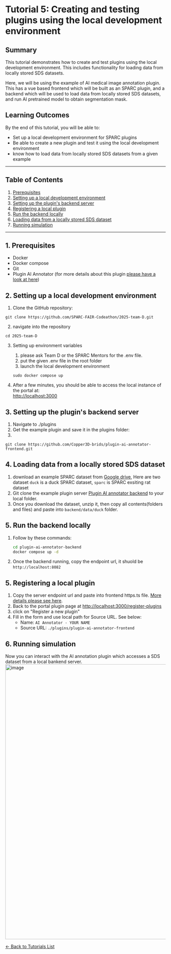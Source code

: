 # Tutorial 5: Creating and testing plugins using the local development environment

## Summary

This tutorial demonstrates how to create and test plugins using the local development environment. This includes functionality for loading data from locally stored SDS datasets.

Here, we will be using the example of AI medical image annotation plugin. This has a vue based frontend which will be built as an SPARC plugin, and a backend which will be used to load data from locally stored SDS datasets, and run AI pretrained model to obtain segmentation mask. 

## Learning Outcomes
By the end of this tutorial, you will be able to:

- Set up a local development environment for SPARC plugins
- Be able to create a new plugin and test it using the local development environment
- know how to load data from locally stored SDS datasets from a given example

---

## Table of Contents
1. [Prerequisites](#1-prerequisites)  
2. [Setting up a local development environment](#2-setting-up-a-local-development-environment)
3. [Setting up the plugin's backend server](#3-setting-up-the-plugin's-backend-server)  
4. [Registering a local plugin](#4-registering-a-local-plugin)
5. [Run the backend locally](#5-run-the-backend-locally)
6. [Loading data from a locally stored SDS dataset](#5-loading-data-from-a-locally-stored-sds-dataset)
7. [Running simulation](#6-running-simulation)

---

## 1. Prerequisites

- Docker
- Docker compose
- Git
- Plugin AI Annotator (for more details about this plugin [please have a look at here](https://github.com/SPARC-FAIR-Codeathon/2025-team-D-sparc-plugins-medical-image-annotation?tab=readme-ov-file#2025-team-d-sparc-plugins-medical-image-annotation))

## 2. Setting up a local development environment

1. Clone the GitHub repository:
```
git clone https://github.com/SPARC-FAIR-Codeathon/2025-team-D.git
```

2. navigate into the repository
```
cd 2025-team-D
```

3. Setting up environment variables

   1. please ask Team D or the SPARC Mentors for the .env file.
   2. put the given .env file in the root folder
   4. launch the local development environment
   ```
   sudo docker compose up
   ```
   
4. After a few minutes, you should be able to access the local instance of the portal at:  
   [http://localhost:3000](http://localhost:3000)

## 3. Setting up the plugin's backend server

1. Navigate to ./plugins
3. Get the example plugin and save it in the plugins folder:
4. 
```
git clone https://github.com/Copper3D-brids/plugin-ai-annotator-frontend.git
```

## 4. Loading data from a locally stored SDS dataset

   1. download an example SPARC dataset from [Google drive](https://drive.google.com/drive/folders/1tjeizlQP-hDp_0ODlhZhL1w9M1fD_K0E), Here are two dataset `duck` is a duck SPARC dataset, `sparc` is SPARC exsiting rat dataset
   2. Git clone the example plugin server [Plugin AI annotator backend](https://github.com/Copper3D-brids/plugin-ai-annotator-backend) to your local folder.
   3. Once you download the dataset, unzip it, then copy all contents(folders and files) and paste into `backend/data/duck` folder.

## 5. Run the backend locally
   1. Follow by these commands:
      ```sh
      cd plugin-ai-annotator-backend
      docker compose up -d
      ```
   2. Once the backend running, copy the endpoint url, it shuold be `http://localhost:8082`

## 5. Registering a local plugin

1. Copy the server endpoint url and paste into frontend https.ts file. [More details please see here](https://github.com/Copper3D-brids/plugin-ai-annotator-frontend?tab=readme-ov-file#deploy-locally).
2. Back to the portal plugin page at [http://localhost:3000/register-plugins](http://localhost:3000/register-plugins)
3. click on "Register a new plugin"
4. Fill in the form and use local path for Source URL. See below:
   - Name: `AI Annotator - YOUR NAME`
   - Source URL: `./plugins/plugin-ai-annotator-frontend`


## 6. Running simulation
Now you can interact with the AI annotation plugin which accesses a SDS dataset from a local bankend server.
<img width="1155" height="862" alt="image" src="https://github.com/user-attachments/assets/48f13b46-c22b-4ee9-a390-8d9a91eb7805" />


[← Back to Tutorials List](../README.md#tutorials-for-creating-new-plugins)





